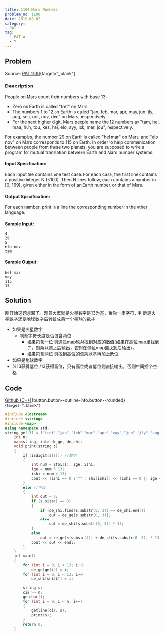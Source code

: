 ```yaml
---
title: 1100 Mars Numbers
problem_no: 1100
date: 2019-08-02
category:
- PAT
tag:
  - PAT-A
  - Y
---
```


<!--more-->

## Problem

Source: [PAT 1100](){target="_blank"}

### Description

People on Mars count their numbers with base 13:

+ Zero on Earth is called "tret" on Mars.
+ The numbers 1 to 12 on Earth is called "jan, feb, mar, apr, may, jun, jly, aug, sep, oct, nov, dec" on Mars,
  respectively.
+ For the next higher digit, Mars people name the 12 numbers as "tam, hel, maa, huh, tou, kes, hei, elo, syy, lok, mer,
  jou", respectively.

For examples, the number 29 on Earth is called "hel mar" on Mars; and "elo nov" on Mars corresponds to 115 on Earth. In
order to help communication between people from these two planets, you are supposed to write a program for mutual
translation between Earth and Mars number systems.

#### Input Specification:

Each input file contains one test case. For each case, the first line contains a positive integer N (<100). Then N lines
follow, each contains a number in [0, 169), given either in the form of an Earth number, or that of Mars.

#### Output Specification:

For each number, print in a line the corresponding number in the other language.

#### Sample Input:

```text
4
29
5
elo nov
tam
```

#### Sample Output:

```text
hel mar
may
115
13
```

## Solution

刚开始这题想漏了。题意大概就是火星数字是13为基，给你一串字符，判断是火星数字还是地球数字后转换成另一个星球的数字

- 如果是火星数字
  + 判断字符长度是否包含两位
    + 如果包含一位 则通过map映射找到对应的数值(如果在高位map里找到了，则乘以基之后输出，否则在低位map里找到后输出)，
    + 如果包含两位 则找到高位的值乘以基再加上低位
- 如果是地球数字
- %13获得低位 /13获得高位，只有高位或者低位则直接输出，否则中间插个空格

## Code

[Github (C++)](https://github.com/Alomerry/algorithm/blob/master/pat/a/){button.button--outline-info.button--rounded}{target="_blank"}


```cpp
#include <iostream>
#include <string>
#include <map>
using namespace std;
string ge[13] = {"tret","jan","feb","mar","apr","may","jun","jly","aug","sep","oct","nov","dec"},shi[13] = {"tret", "tam",  "hel",  "maa",  "huh", "tou",  "kes","hei","elo","syy","lok","mer","jou",};
	int n;
	map<string, int> de_ge, de_shi;
	void print(string s)
	{
		if (isdigit(s[0])) //数字
		{
			int num = stoi(s), ige, ishi;
			ige = num % 13;
			ishi = num / 13;
			cout << (ishi == 0 ? "" : shi[ishi]) << (ishi == 0 || ige == 0 ? "" : " ") << (ige == 0 ? "" : ge[ige]) << (ige == 0 && ishi == 0 ? ge[0] :"" ) << endl;
		}
		else //字母
		{
			int out = 0;
			if (s.size() == 3)
			{
				if (de_shi.find(s.substr(0, 3)) == de_shi.end())
					out = de_ge[s.substr(0, 3)];
				else
					out = de_shi[s.substr(0, 3)] * 13;
			}
			else
				out = de_ge[s.substr(4)] + de_shi[s.substr(0, 3)] * 13;
			cout << out << endl;
		}
	}
	int main()
	{
		for (int i = 0; i < 13; i++)
			de_ge[ge[i]] = i;
		for (int i = 0; i < 13; i++)
			de_shi[shi[i]] = i;

		string s;
		cin >> n;
		getchar();
		for (int i = 0; i < n; i++)
		{
			getline(cin, s);
			print(s);
		}
		return 0;
	}
```
